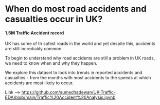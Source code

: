 # When do most road accidents and casualties occur in UK?
#### 1.5M Traffic Accident record

UK has some of th safest roads in the world and yet despite this, accidents are still incrediably common.

To begin to understand why road accidents are still a problem in UK roads, we need to know when and why they happen.

We explore this dataset to look into trends in reported accidents and casualties - from the months with most accidents to the speeds at which accidents are most likely to occur.

Link --> https://github.com/sumedhadewan/UK-Traffic-EDA/blob/main/Traffic%20Accident%20Analysis.ipynb
